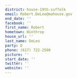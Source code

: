```yaml
---
district: house-19th-suffolk
email: Robert.DeLeo@mahouse.gov
end_date: ''
facebook: ''
first_name: Robert
hometown: Winthrop
house_url: ''
last_name: DeLeo
party: D
phone: (617) 722-2500
picture: ''
start_date: ''
twitter: ''
website: ''
---
```

